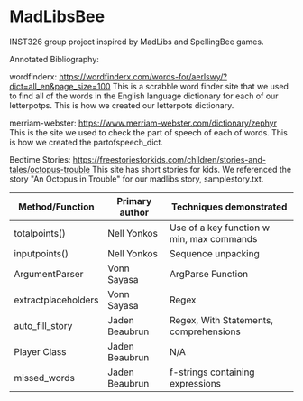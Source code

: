# MadLibsBee
INST326 group project inspired by MadLibs and SpellingBee games. 

Annotated Bibliography:

wordfinderx:
https://wordfinderx.com/words-for/aerlswy/?dict=all_en&page_size=100
This is a scrabble word finder site that we used to find all of the words in the English language dictionary for each of our letterpotps. This is how we created our letterpots dictionary. 

merriam-webster:
https://www.merriam-webster.com/dictionary/zephyr
This is the site we used to check the part of speech of each of words. This is how we created the partofspeech_dict. 

Bedtime Stories:
https://freestoriesforkids.com/children/stories-and-tales/octopus-trouble
This site has short stories for kids. We referenced the story "An Octopus in Trouble" for our madlibs story, samplestory.txt. 





| Method/Function  | Primary author | Techniques demonstrated                  |
| ---------------- | -------------- | ---------------------------------------- | 
| totalpoints()    | Nell Yonkos    | Use of a key function w min, max commands|
| inputpoints()    | Nell Yonkos    | Sequence unpacking                       |
| ArgumentParser   | Vonn Sayasa    | ArgParse Function                        |
|extractplaceholders|Vonn Sayasa    | Regex                                    |
|auto_fill_story|Jaden Beaubrun    | Regex, With Statements, comprehensions      |
|Player Class|Jaden Beaubrun    | N/A       |
| missed_words|Jaden Beaubrun    | f-strings containing expressions      |

